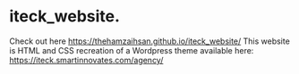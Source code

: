 # iteck_website.

Check out here https://thehamzaihsan.github.io/iteck_website/ 
This website is HTML and CSS recreation of a  Wordpress theme available here:  https://iteck.smartinnovates.com/agency/
